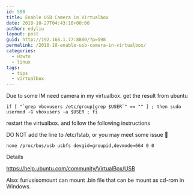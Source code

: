 ```yaml
---
id: 598
title: Enable USB Camera in Virtualbox
date: 2010-10-27T04:43:10+00:00
author: edyliu
layout: post
guid: http://192.168.1.77:8880/?p=598
permalink: /2010-10-enable-usb-camera-in-virtualbox/
categories:
  - Howto
  - linux
tags:
  - tips
  - virtualbox
---
```

Due to some IM need camera in my virtualbox. get the result from ubuntu
  
 ``if [ "`grep vboxusers /etc/group|grep $USER`" == "" ] ; then sudo usermod -G vboxusers -a $USER ; fi`` 
  
restart the virtualbox. and follow the following instructions
  
DO NOT add the line to /etc/fstab, or you may meet some issue 🙂
  
`none /proc/bus/usb usbfs devgid=groupid,devmode=664 0 0`
  
Details
  
https://help.ubuntu.com/community/VirtualBox/USB

Also: furiusisomount can mount .bin file that can be mount as cd-rom in Windows.